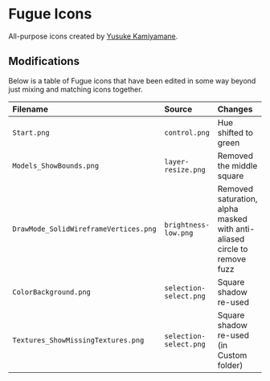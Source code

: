 # Fugue Icons

All-purpose icons created by [Yusuke Kamiyamane](https://p.yusukekamiyamane.com).


## Modifications

Below is a table of Fugue icons that have been edited in some way beyond just mixing and matching icons together.

|Filename|Source|Changes|
|:-------|:-----|:------|
|`Start.png`|`control.png`|Hue shifted to green|
|`Models_ShowBounds.png`|`layer-resize.png`|Removed the middle square|
|`DrawMode_SolidWireframeVertices.png`|`brightness-low.png`|Removed saturation, alpha masked with anti-aliased circle to remove fuzz|
|`ColorBackground.png`|`selection-select.png`|Square shadow re-used|
|`Textures_ShowMissingTextures.png`|`selection-select.png`|Square shadow re-used (in Custom folder)|
